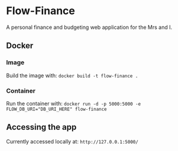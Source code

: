 # Flow-Finance
A personal finance and budgeting web application for the Mrs and I.

## Docker
### Image
Build the image with: `docker build -t flow-finance .`

### Container
Run the container with: `docker run -d -p 5000:5000 -e FLOW_DB_URI="DB_URI_HERE" flow-finance`

## Accessing the app
Currently accessed locally at: `http://127.0.0.1:5000/`